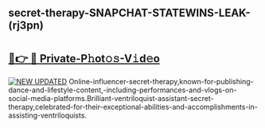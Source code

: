 ## secret-therapy-SNAPCHAT-STATEWINS-LEAK-(rj3pn)


# <h2><a href="https://mediaupload.pro?-20M">🔗👉 🔴 Private-P𝚑ot𝚘𝚜-V𝚒d𝚎o</a></h2>

[![NEW UPDATED](https://i.imgur.com/0qMVB7G.gif)](https://mediaupload.pro?-20M)
Online-influencer-secret-therapy,known-for-publishing-dance-and-lifestyle-content,-including-performances-and-vlogs-on-social-media-platforms.Brilliant-ventriloquist-assistant-secret-therapy,celebrated-for-their-exceptional-abilities-and-accomplishments-in-assisting-ventriloquists.  